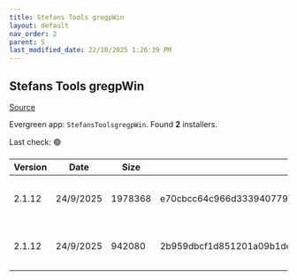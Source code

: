 ```yaml
---
title: Stefans Tools gregpWin
layout: default
nav_order: 2
parent: S
last_modified_date: 22/10/2025 1:26:39 PM
---
```


## Stefans Tools gregpWin

[Source](https://tools.stefankueng.com/grepWin.html)

Evergreen app: `StefansToolsgregpWin`. Found **2** installers.

Last check: 🟢

| Version | Date      | Size    | Sha256                                                           | Architecture | InstallerType | Type | URI                                                                                                                                                                              |
| ------- | --------- | ------- | ---------------------------------------------------------------- | ------------ | ------------- | ---- | -------------------------------------------------------------------------------------------------------------------------------------------------------------------------------- |
| 2.1.12  | 24/9/2025 | 1978368 | e70cbcc64c966d333940779bf4c5a041bfd9d093a47bb48b48933033ee76fdfc | x64          | Default       | msi  | [https://github.com/stefankueng/grepWin/releases/download/2.1.12/grepWin-2.1.12-x64.msi](https://github.com/stefankueng/grepWin/releases/download/2.1.12/grepWin-2.1.12-x64.msi) |
| 2.1.12  | 24/9/2025 | 942080  | 2b959dbcf1d851201a09b1dee132e43c20aae9027499a181decf7460341182f5 | x86          | Default       | msi  | [https://github.com/stefankueng/grepWin/releases/download/2.1.12/grepWin-2.1.12.msi](https://github.com/stefankueng/grepWin/releases/download/2.1.12/grepWin-2.1.12.msi)         |
